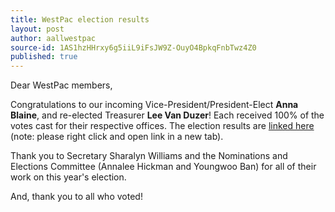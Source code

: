 ```yaml
---
title: WestPac election results
layout: post
author: aallwestpac
source-id: 1AS1hzHHrxy6g5iiL9iFsJW9Z-OuyO4BpkqFnbTwz4Z0
published: true
---
```

Dear WestPac members,

Congratulations to our incoming Vice-President/President-Elect **Anna Blaine**, and re-elected Treasurer **Lee Van Duzer**!  Each received 100% of the votes cast for their respective offices. The election results are [linked here](https://drive.google.com/file/d/1nsfOXWIKjyj0SgsDIhFCEBP3fmHdWR_K/view) (note: please right click and open link in a new tab).

Thank you to Secretary Sharalyn Williams and the Nominations and Elections Committee (Annalee Hickman and Youngwoo Ban) for all of their work on this year's election.  

And, thank you to all who voted!

